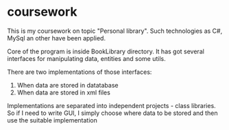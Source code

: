 # coursework
This is my coursework on topic "Personal library". Such technologies as C#, MySql an other have been applied.

Core of the program is inside BookLibrary directory. 
It has got several interfaces for manipulating data, entities and some utils.

There are two implementations of those interfaces: 
  1. When data are stored in datatabase
  2. When data are stored in xml files

Implementations are separated into independent projects - class libraries.
So if I need to write GUI, I simply choose where data to be stored and then
use the suitable implementation
